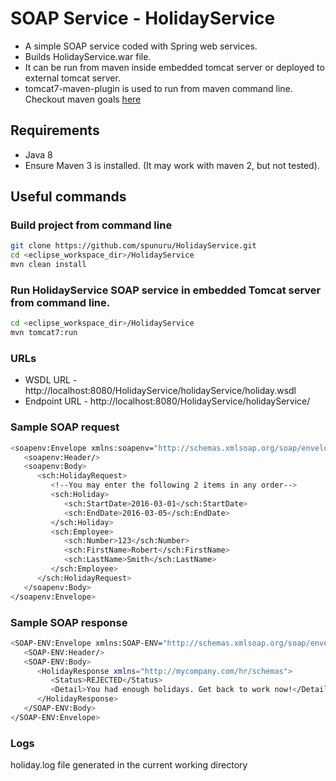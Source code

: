 # SOAP Service - HolidayService
* A simple SOAP service coded with Spring web services.
* Builds HolidayService.war file.
* It can be run from maven inside embedded tomcat server or deployed to external tomcat server.
* tomcat7-maven-plugin is used to run from maven command line.
Checkout maven goals [here](https://tomcat.apache.org/maven-plugin-2.0/tomcat7-maven-plugin/plugin-info.html)

## Requirements
* Java 8
* Ensure Maven 3 is installed. (It may work with maven 2, but not tested).

## Useful commands

### Build project from command line
```bash
git clone https://github.com/spunuru/HolidayService.git
cd <eclipse_workspace_dir>/HolidayService
mvn clean install
```

### Run HolidayService SOAP service in embedded Tomcat server from command line.
```bash
cd <eclipse_workspace_dir>/HolidayService
mvn tomcat7:run
```

### URLs
* WSDL URL - http://localhost:8080/HolidayService/holidayService/holiday.wsdl
* Endpoint URL - http://localhost:8080/HolidayService/holidayService/

### Sample SOAP request
```bash
<soapenv:Envelope xmlns:soapenv="http://schemas.xmlsoap.org/soap/envelope/" xmlns:sch="http://mycompany.com/hr/schemas">
   <soapenv:Header/>
   <soapenv:Body>
      <sch:HolidayRequest>
         <!--You may enter the following 2 items in any order-->
         <sch:Holiday>
            <sch:StartDate>2016-03-01</sch:StartDate>
            <sch:EndDate>2016-03-05</sch:EndDate>
         </sch:Holiday>
         <sch:Employee>
            <sch:Number>123</sch:Number>
            <sch:FirstName>Robert</sch:FirstName>
            <sch:LastName>Smith</sch:LastName>
         </sch:Employee>
      </sch:HolidayRequest>
   </soapenv:Body>
</soapenv:Envelope>
```

### Sample SOAP response
```bash
<SOAP-ENV:Envelope xmlns:SOAP-ENV="http://schemas.xmlsoap.org/soap/envelope/">
   <SOAP-ENV:Header/>
   <SOAP-ENV:Body>
      <HolidayResponse xmlns="http://mycompany.com/hr/schemas">
         <Status>REJECTED</Status>
         <Detail>You had enough holidays. Get back to work now!</Detail>
      </HolidayResponse>
   </SOAP-ENV:Body>
</SOAP-ENV:Envelope>
```

### Logs
holiday.log file generated in the current working directory
